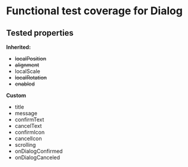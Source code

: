 # Functional test coverage for Dialog
## Tested properties

**Inherited:**
- ~~localPosition~~
- ~~alignment~~
- localScale
- ~~localRotation~~
- ~~enabled~~

**Custom**
- title
- message
- confirmText
- cancelText
- confirmIcon
- cancelIcon
- scrolling
- onDialogConfirmed
- onDialogCanceled
